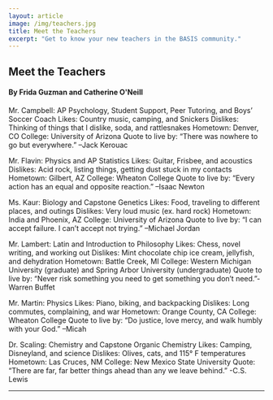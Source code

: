 ```yaml
---
layout: article
image: /img/teachers.jpg
title: Meet the Teachers
excerpt: "Get to know your new teachers in the BASIS community."
---
```


<h2>Meet the Teachers</h2>
<h4>By Frida Guzman and Catherine O'Neill</h4>

Mr. Campbell: AP Psychology, Student Support, Peer Tutoring, and Boys’ Soccer Coach 
    Likes: Country music, camping, and Snickers
    Dislikes: Thinking of things that I dislike, soda, and rattlesnakes 
    Hometown: Denver, CO
    College: University of Arizona 
    Quote to live by: “There was nowhere to go but everywhere.” –Jack Kerouac

Mr. Flavin: Physics and AP Statistics 
    Likes: Guitar, Frisbee, and acoustics
    Dislikes: Acid rock, listing things, getting dust stuck in my contacts
    Hometown: Gilbert, AZ
    College: Wheaton College 
    Quote to live by: “Every action has an equal and opposite reaction.” –Isaac Newton

Ms. Kaur: Biology and Capstone Genetics 
    Likes: Food, traveling to different places, and outings
    Dislikes: Very loud music (ex. hard rock)
    Hometown: India and Phoenix, AZ
    College: University of Arizona
    Quote to live by: “I can accept failure. I can’t accept not trying.” –Michael Jordan


Mr. Lambert: Latin and Introduction to Philosophy 
    Likes: Chess, novel writing, and working out
    Dislikes: Mint chocolate chip ice cream, jellyfish, and dehydration 
    Hometown: Battle Creek, MI
    College: Western Michigan University (graduate) and Spring Arbor University (undergraduate)
    Quote to live by: “Never risk something you need to get something you don’t need.”-Warren Buffet

Mr. Martin: Physics 
    Likes: Piano, biking, and backpacking
    Dislikes: Long commutes, complaining, and war
    Hometown: Orange County, CA
    College: Wheaton College
    Quote to live by: “Do justice, love mercy, and walk humbly with your God.” –Micah 

Dr. Scaling: Chemistry and Capstone Organic Chemistry
    Likes: Camping, Disneyland, and science
    Dislikes: Olives, cats, and 115° F temperatures
    Hometown: Las Cruces, NM
    College: New Mexico State University
    Quote: “There are far, far better things ahead than any we leave behind.” -C.S. Lewis


<hr style="border-color:#7D7D7D;height:0.5px;">
